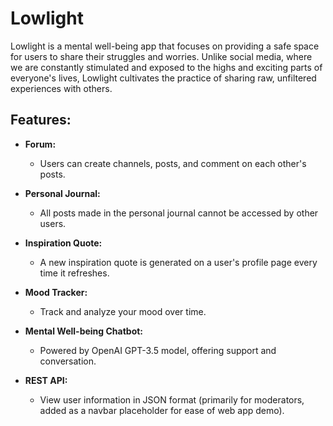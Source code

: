 # Lowlight

Lowlight is a mental well-being app that focuses on providing a safe space for users to share their struggles and worries. Unlike social media, where we are constantly stimulated and exposed to the highs and exciting parts of everyone's lives, Lowlight cultivates the practice of sharing raw, unfiltered experiences with others.

## Features:

- **Forum:**
  - Users can create channels, posts, and comment on each other's posts.

- **Personal Journal:**
  - All posts made in the personal journal cannot be accessed by other users.

- **Inspiration Quote:**
  - A new inspiration quote is generated on a user's profile page every time it refreshes.

- **Mood Tracker:**
  - Track and analyze your mood over time.

- **Mental Well-being Chatbot:**
  - Powered by OpenAI GPT-3.5 model, offering support and conversation.

- **REST API:**
  - View user information in JSON format (primarily for moderators, added as a navbar placeholder for ease of web app demo).

